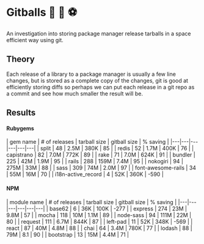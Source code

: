 # Gitballs :8ball: :basketball: :soccer:

An investigation into storing package manager release tarballs in a space efficient way using git.

## Theory

Each release of a library to a package manager is usually a few line changes, but is stored as a complete copy of the changes, git is good at efficiently storing diffs so perhaps we can put each release in a git repo as a commit and see how much smaller the result will be.

## Results

#### Rubygems


| gem name | # of releases | tarball size  | gitball size | % saving |
|---|---|---|---|---|---|
| split | 48 | 2.5M | 380K | 85 |
| redis | 52 | 1.7M | 400K | 76 |
| capistrano | 82 | 7.0M | 772K | 89 |
| rake | 71 | 7.0M | 624K | 91 |
| bundler | 225 | 42M | 1.9M | 95 |
| rails | 288 | 159M | 7.4M | 95 |
| nokogiri | 94 | 275M | 33M | 88 |
| sass | 309 | 74M | 2.0M | 97 |
| font-awesome-rails | 34 | 55M | 16M | 70 |
| i18n-active_record | 4 | 52K | 360K | -590 |

#### NPM

| module name | # of releases | tarball size  | gitball size | % saving |
|---|---|---|---|---|---|
| base62 | 6 | 36K | 100K | -277 |
| express | 274 | 23M | 9.8M | 57 |
| mocha | 118 | 10M | 1.1M | 89 |
| node-sass | 94 | 111M | 22M | 80 |
| request | 111 | 6.7M | 844K | 87 |
| left-pad | 11 | 52K | 348K | -569 |
| react | 87 | 40M | 4.8M | 88 |
| chai | 64 | 3.4M | 780K | 77 |
| lodash | 88 | 79M | 8.1 | 90 |
| bootstrap | 13 | 15M | 4.4M | 71 |
